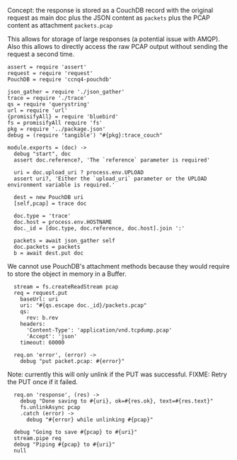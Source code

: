 Concept: the response is stored as a CouchDB record
with the original request as main doc
plus the JSON content as `packets`
plus the PCAP content as attachment `packets.pcap`

This allows for storage of large responses (a potential issue with AMQP).
Also this allows to directly access the raw PCAP output without sending
the request a second time.

    assert = require 'assert'
    request = require 'request'
    PouchDB = require 'ccnq4-pouchdb'

    json_gather = require './json_gather'
    trace = require './trace'
    qs = require 'querystring'
    url = require 'url'
    {promisifyAll} = require 'bluebird'
    fs = promisifyAll require 'fs'
    pkg = require '../package.json'
    debug = (require 'tangible') "#{pkg}:trace_couch"

    module.exports = (doc) ->
      debug "start", doc
      assert doc.reference?, 'The `reference` parameter is required'

      uri = doc.upload_uri ? process.env.UPLOAD
      assert uri?, 'Either the `upload_uri` parameter or the UPLOAD environment variable is required.'

      dest = new PouchDB uri
      [self,pcap] = trace doc

      doc.type = 'trace'
      doc.host = process.env.HOSTNAME
      doc._id = [doc.type, doc.reference, doc.host].join ':'

      packets = await json_gather self
      doc.packets = packets
      b = await dest.put doc

We cannot use PouchDB's attachment methods because they would require to store the object in memory in a Buffer.

      stream = fs.createReadStream pcap
      req = request.put
        baseUrl: uri
        uri: "#{qs.escape doc._id}/packets.pcap"
        qs:
          rev: b.rev
        headers:
          'Content-Type': 'application/vnd.tcpdump.pcap'
          'Accept': 'json'
        timeout: 60000

      req.on 'error', (error) ->
        debug "put packet.pcap: #{error}"

Note: currently this will only unlink if the PUT was successful.
FIXME: Retry the PUT once if it failed.

      req.on 'response', (res) ->
        debug "Done saving to #{uri}, ok=#{res.ok}, text=#{res.text}"
        fs.unlinkAsync pcap
        .catch (error) ->
          debug "#{error} while unlinking #{pcap}"

      debug "Going to save #{pcap} to #{uri}"
      stream.pipe req
      debug "Piping #{pcap} to #{uri}"
      null
